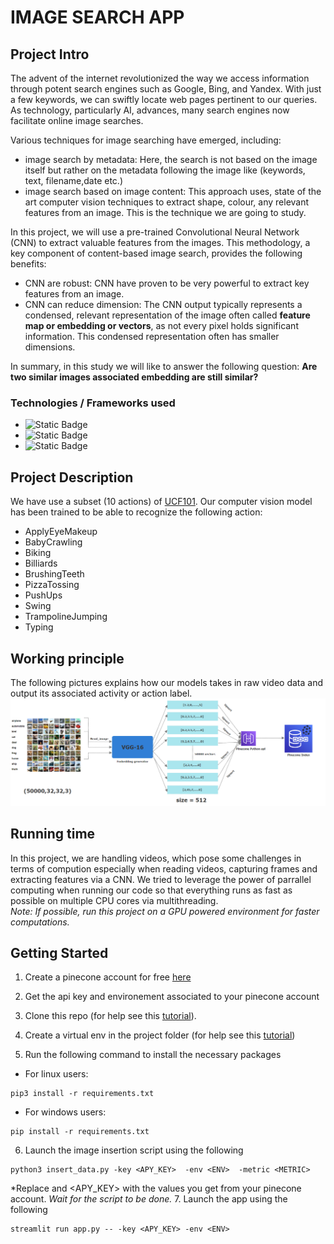 # IMAGE SEARCH APP



## Project Intro
The advent of the internet revolutionized the way we access information through potent search engines such as Google, Bing, and Yandex. With just a few keywords, we can swiftly locate web pages pertinent to our queries. As technology, particularly AI, advances, many search engines now facilitate online image searches.

Various techniques for image searching have emerged, including:

* image search by metadata:
Here, the search is  not based on the image itself but rather on the metadata following the image like (keywords, text, filename,date etc.) <br> 
* image search based on image content:
This approach uses, state of the art computer vision techniques to extract shape, colour, any relevant features from an image. This is the technique we are going to study.


In this project, we will use a pre-trained Convolutional Neural Network (CNN) to extract valuable features from the images. This methodology, a key component of content-based image search, provides the following benefits:<br> 

* CNN are robust:
CNN have proven to be very powerful to extract key features from an image.
* CNN can reduce dimension:
The CNN output typically represents a condensed, relevant representation of the image often called **feature map or embedding or vectors**, as not every pixel holds significant information. This condensed representation often has smaller dimensions.


In summary, in this study we will like to answer the following question:
**Are two similar images associated embedding are still similar?**

### Technologies / Frameworks used 
* ![Static Badge](https://img.shields.io/badge/Python-3.8-green)
* ![Static Badge](https://img.shields.io/badge/Pinecone-2.2-green)
* ![Static Badge](https://img.shields.io/badge/keras-2.13-green)

## Project Description
We have use a subset (10 actions) of [UCF101](https://www.crcv.ucf.edu/data/UCF101.php). Our computer vision model has been trained to be  able to recognize the following action:
* ApplyEyeMakeup       
* BabyCrawling         
* Biking               
* Billiards            
* BrushingTeeth        
* PizzaTossing         
* PushUps              
* Swing                
* TrampolineJumping    
* Typing


## Working principle
The following pictures explains how our models takes in raw video data and output its associated activity or action label.
<img src="architecture.png" alt="principle">

## Running time
In this project, we are handling videos, which pose some challenges in terms of compution especially when reading videos, capturing frames and extracting features via a CNN.
We tried to leverage the power of parrallel computing when running our code so that everything runs as fast as possible on multiple  CPU cores via multithreading.<br> 
*Note: If possible, run this project on a GPU powered environment for faster computations.*





## Getting Started
1. Create a pinecone account for free [here](https://www.pinecone.io/)
2. Get the api key and environement associated to your pinecone account 
3. Clone this repo (for help see this [tutorial](https://help.github.com/articles/cloning-a-repository/)).
    
4. Create a virtual env in the project folder (for help see this [tutorial](https://www.freecodecamp.org/news/how-to-setup-virtual-environments-in-python/))

5. Run the following command to install the necessary packages
* For linux users:
```
pip3 install -r requirements.txt
```
* For windows users:
```
pip install -r requirements.txt
```
6. Launch the image insertion script using the following
```
python3 insert_data.py -key <APY_KEY>  -env <ENV>  -metric <METRIC> 
```
*Replace <ENV> and <APY_KEY> with the values you get from your pinecone account.
*Wait for the script to be done.*
7. Launch the app using the following 
```
streamlit run app.py -- -key <APY_KEY> -env <ENV>
```




